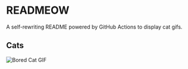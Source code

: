 # READMEOW

A self-rewriting README powered by GitHub Actions to display cat gifs.

## Cats

![Bored Cat GIF](https://media4.giphy.com/media/v1.Y2lkPTlhY2QwMmRhY2pjaXFyc2h2bTNjZmQ3ZWk2aHJvdzEwaHNlcDZpYTZtdW5sazFnNyZlcD12MV9naWZzX3NlYXJjaCZjdD1n/mlvseq9yvZhba/200.gif)
